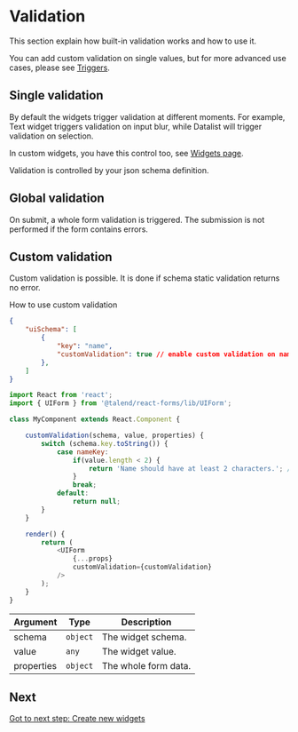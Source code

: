 # Validation

This section explain how built-in validation works and how to use it.

You can add custom validation on single values, but for more advanced use cases, please see [Triggers](./triggers.md).

## Single validation

By default the widgets trigger validation at different moments.
For example, Text widget triggers validation on input blur, while Datalist will trigger validation on selection.

In custom widgets, you have this control too, see [Widgets page](./widgets.md).

Validation is controlled by your json schema definition.

## Global validation

On submit, a whole form validation is triggered. The submission is not performed if the form contains errors.

## Custom validation

Custom validation is possible. It is done if schema static validation returns no error.

How to use custom validation

```json
{
    "uiSchema": [
        {
            "key": "name",
            "customValidation": true // enable custom validation on name value
        },
    ]
}
```

```javascript
import React from 'react';
import { UIForm } from '@talend/react-forms/lib/UIForm';

class MyComponent extends React.Component {

	customValidation(schema, value, properties) {
		switch (schema.key.toString()) {
			case nameKey:
				if(value.length < 2) {
					return 'Name should have at least 2 characters.'; // returns the error message
				}
				break;
			default:
				return null;
		}
	}

	render() {
		return (
			<UIForm
			    {...props}
        	    customValidation={customValidation}
			/>
		);
	}
}
```

| Argument | Type | Description |
|---|---|---|
| schema | `object` | The widget schema. |
| value | `any` | The widget value. |
| properties | `object` | The whole form data. |


## Next

[Got to next step: Create new widgets](./widgets.md)
